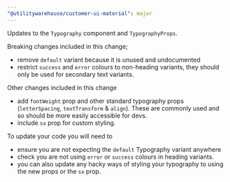 ```yaml
---
"@utilitywarehouse/customer-ui-material": major
---
```


Updates to the `Typography` component and `TypographyProps`.

Breaking changes included in this change;

- remove `default` variant because it is unused and undocumented
- restrict `success` and `error` colours to non-heading variants, they should
  only be used for secondary text variants.

Other changes included in this change

- add `fontWeight` prop and other standard typography props (`letterSpacing`,
  `textTransform` & `align`). These are commonly used and so should be more
  easily accessible for devs.
- include `sx` prop for custom styling.

To update your code you will need to

- ensure you are not expecting the `default` Typography variant anywhere
- check you are not using `error` or `success` colours in heading variants.
- you can also update any hacky ways of styling your typography to using the new
  props or the `sx` prop.

